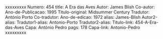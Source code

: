xxxxxxxxx
Numero: 454
title: A Era das Aves
Autor: James Blish
Co-autor: 
Ano-de-Publicacao: 1995
Titulo-original: Midsummer Century
Tradutor: António Porto
Co-tradutor: 
Ano-de-edicao: 1972
alias: James-Blish
Autor2-alias: 
Tradutor1-alias: Antonio-Porto
Tradutor2-alias: 
Titulo-link: 454-A-Era-das-Aves
Capa: António Pedro
pags: 178
Capa-link: Antonio-Pedro
xxxxxxxxx